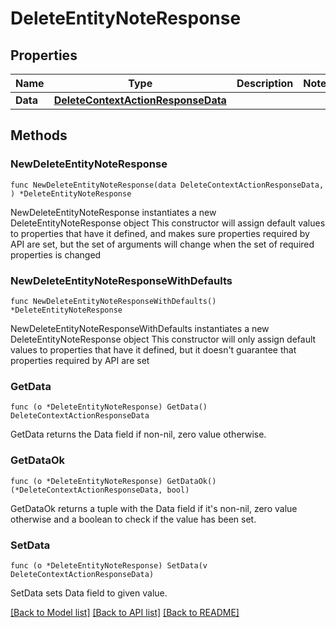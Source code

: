 # DeleteEntityNoteResponse

## Properties

Name | Type | Description | Notes
------------ | ------------- | ------------- | -------------
**Data** | [**DeleteContextActionResponseData**](DeleteContextActionResponseData.md) |  | 

## Methods

### NewDeleteEntityNoteResponse

`func NewDeleteEntityNoteResponse(data DeleteContextActionResponseData, ) *DeleteEntityNoteResponse`

NewDeleteEntityNoteResponse instantiates a new DeleteEntityNoteResponse object
This constructor will assign default values to properties that have it defined,
and makes sure properties required by API are set, but the set of arguments
will change when the set of required properties is changed

### NewDeleteEntityNoteResponseWithDefaults

`func NewDeleteEntityNoteResponseWithDefaults() *DeleteEntityNoteResponse`

NewDeleteEntityNoteResponseWithDefaults instantiates a new DeleteEntityNoteResponse object
This constructor will only assign default values to properties that have it defined,
but it doesn't guarantee that properties required by API are set

### GetData

`func (o *DeleteEntityNoteResponse) GetData() DeleteContextActionResponseData`

GetData returns the Data field if non-nil, zero value otherwise.

### GetDataOk

`func (o *DeleteEntityNoteResponse) GetDataOk() (*DeleteContextActionResponseData, bool)`

GetDataOk returns a tuple with the Data field if it's non-nil, zero value otherwise
and a boolean to check if the value has been set.

### SetData

`func (o *DeleteEntityNoteResponse) SetData(v DeleteContextActionResponseData)`

SetData sets Data field to given value.



[[Back to Model list]](../README.md#documentation-for-models) [[Back to API list]](../README.md#documentation-for-api-endpoints) [[Back to README]](../README.md)


